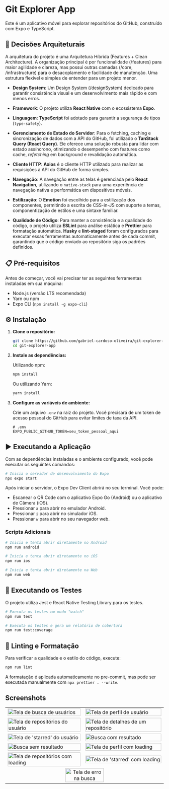 # Git Explorer App

Este é um aplicativo móvel para explorar repositórios do GitHub, construído com Expo e TypeScript.

## 🚀 Decisões Arquiteturais

A arquitetura do projeto é uma Arquitetura Híbrida (Features + Clean Architecture). A organização principal é por funcionalidade (/features) para maior agilidade e clareza, mas possui outras camadas (/core, /infrastructure) para o desacoplamento e facilidade de manutenção. Uma estrutura flexível e simples de entender para um projeto menor.

- **Design System**: Um Design System (/designSystem) dedicado para garantir consistência visual e um desenvolvimento mais rápido e com menos erros.

- **Framework**: O projeto utiliza **React Native** com o ecossistema **Expo**.

- **Linguagem**: **TypeScript** foi adotado para garantir a segurança de tipos (`type-safety`).

- **Gerenciamento de Estado do Servidor**: Para o fetching, caching e sincronização de dados com a API do GitHub, foi utilizado o **TanStack Query (React Query)**. Ele oferece uma solução robusta para lidar com estado assíncrono, otimizando o desempenho com features como cache, _refetching_ em background e revalidação automática.

- **Cliente HTTP**: **Axios** é o cliente HTTP utilizado para realizar as requisições à API do GitHub de forma simples.

- **Navegação**: A navegação entre as telas é gerenciada pelo **React Navigation**, utilizando o `native-stack` para uma experiência de navegação nativa e performática em dispositivos móveis.

- **Estilização**: O **Emotion** foi escolhido para a estilização dos componentes, permitindo a escrita de CSS-in-JS com suporte a temas, componentização de estilos e uma sintaxe familiar.

- **Qualidade de Código**: Para manter a consistência e a qualidade do código, o projeto utiliza **ESLint** para análise estática e **Prettier** para formatação automática. **Husky** e **lint-staged** foram configurados para executar essas ferramentas automaticamente antes de cada commit, garantindo que o código enviado ao repositório siga os padrões definidos.

## 📋 Pré-requisitos

Antes de começar, você vai precisar ter as seguintes ferramentas instaladas em sua máquina:

- Node.js (versão LTS recomendada)
- Yarn ou npm
- Expo CLI (`npm install -g expo-cli`)

## ⚙️ Instalação

1.  **Clone o repositório:**

    ```bash
    git clone https://github.com/gabriel-cardoso-oliveira/git-explorer-app.git
    cd git-explorer-app
    ```

2.  **Instale as dependências:**

    Utilizando npm:

    ```bash
    npm install
    ```

    Ou utilizando Yarn:

    ```bash
    yarn install
    ```

3.  **Configure as variáveis de ambiente:**

    Crie um arquivo `.env` na raiz do projeto. Você precisará de um token de acesso pessoal do GitHub para evitar limites de taxa da API.

    ```
    # .env
    EXPO_PUBLIC_GITHUB_TOKEN=seu_token_pessoal_aqui
    ```

## ▶️ Executando a Aplicação

Com as dependências instaladas e o ambiente configurado, você pode executar os seguintes comandos:

```bash
# Inicia o servidor de desenvolvimento do Expo
npx expo start
```

Após iniciar o servidor, o Expo Dev Client abrirá no seu terminal. Você pode:

- Escanear o QR Code com o aplicativo Expo Go (Android) ou o aplicativo de Câmera (iOS).
- Pressionar `a` para abrir no emulador Android.
- Pressionar `i` para abrir no simulador iOS.
- Pressionar `w` para abrir no seu navegador web.

### Scripts Adicionais

```bash
# Inicia e tenta abrir diretamente no Android
npm run android

# Inicia e tenta abrir diretamente no iOS
npm run ios

# Inicia e tenta abrir diretamente na Web
npm run web
```

## 🧪 Executando os Testes

O projeto utiliza Jest e React Native Testing Library para os testes.

```bash
# Executa os testes em modo "watch"
npm run test

# Executa os testes e gera um relatório de cobertura
npm run test:coverage
```

## 💅 Linting e Formatação

Para verificar a qualidade e o estilo do código, execute:

```bash
npm run lint
```

A formatação é aplicada automaticamente no pre-commit, mas pode ser executada manualmente com `npx prettier . --write`.

## Screenshots

<table>
  <tr>
    <td><img src="./assets/screenshot-app1.jpg" alt="Tela de busca de usuários" style="width:100%;"></td>
    <td><img src="./assets/screenshot-app2.jpg" alt="Tela de perfil de usuário" style="width:100%;"></td>
  </tr>
  <tr>
    <td><img src="./assets/screenshot-app3.jpg" alt="Tela de repositórios do usuário" style="width:100%;"></td>
    <td><img src="./assets/screenshot-app4.jpg" alt="Tela de detalhes de um repositório" style="width:100%;"></td>
  </tr>
  <tr>
    <td><img src="./assets/screenshot-app5.jpg" alt="Tela de 'starred' do usuário" style="width:100%;"></td>
    <td><img src="./assets/screenshot-app6.jpg" alt="Busca com resultado" style="width:100%;"></td>
  </tr>
  <tr>
    <td><img src="./assets/screenshot-app7.jpg" alt="Busca sem resultado" style="width:100%;"></td>
    <td><img src="./assets/screenshot-app8.jpg" alt="Tela de perfil com loading" style="width:100%;"></td>
  </tr>
  <tr>
    <td><img src="./assets/screenshot-app9.jpg" alt="Tela de repositórios com loading" style="width:100%;"></td>
    <td><img src="./assets/screenshot-app10.jpg" alt="Tela de 'starred' com loading" style="width:100%;"></td>
  </tr>
  <tr>
    <td colspan="2" align="center"><img src="./assets/screenshot-app11.jpg" alt="Tela de erro na busca" style="width:50%;"></td>
  </tr>
</table>
